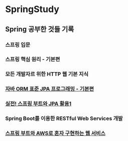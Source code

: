 # SpringStudy
## Spring 공부한 것들 기록
### 스프링 입문
### 스프링 핵심 원리 - 기본편
### 모든 개발자르 위한 HTTP 웹 기본 지식

### [자바 ORM 표준 JPA 프로그래밍 - 기본편](https://github.com/yeonjiyeon/SpringStudy/tree/main/JPAStudy/JPA%EA%B8%B0%EB%B3%B8%ED%8E%B8)
### [실전! 스프링 부트와 JPA 활용1](https://github.com/yeonjiyeon/SpringStudy/tree/main/JPAStudy/jpashop)

### Spring Boot를 이용한 RESTful Web Services 개발

### [스프링 부트와 AWS로 혼자 구현하는 웹 서비스](https://github.com/yeonjiyeon/SpringStudy/tree/main/com.example.book)
